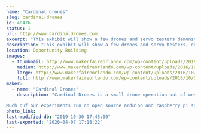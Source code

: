 ```yaml
---
name: "Cardinal drones"
slug: cardinal-drones
id: 40476
status: 1
url: http://www.cardinaldrones.com
excerpt: "This exhibit will show a few drones and servo testers demonstrating how to control brush less motors and servos.  We also have a robotic arm and a drone simulation program for people to play with on a laptop and usb drone remote.  Come see the flying baby stroller!"
description: "This exhibit will show a few drones and servo testers, demonstrating how to control brush less motors and servos.  We also have a drone simulation program for people to play with on a laptop and usb drone remote.    There are  informational posters showing how the internal computer  controls the brushless motors.  We have several additional creations such as the flying baby stroller and a robotic arm."
location: Opportunity Building
images:
  - thumbnail: http://www.makerfaireorlando.com/wp-content/uploads/2016/10/Screen-Shot-2016-05-13-at-9.46.17-PM-1.png
    medium: http://www.makerfaireorlando.com/wp-content/uploads/2016/10/Screen-Shot-2016-05-13-at-9.46.17-PM-1.png
    large: http://www.makerfaireorlando.com/wp-content/uploads/2016/10/Screen-Shot-2016-05-13-at-9.46.17-PM-1.png
    full: http://www.makerfaireorlando.com/wp-content/uploads/2016/10/Screen-Shot-2016-05-13-at-9.46.17-PM-1.png
maker:
  - name: "Cardinal Drones"
    description: "Cardinal Drones is a small drone operation out of west palm beach fl.  it started as a hobbiest meetup lab and grew into a repair and modification office where we hack drones to do things they werent designed to do.  We me just about anything.  Drones that cut mangos off trees, lift cat carries ( with no cat inside for now), and fully automatic delivery drones for water ballooning and delivering beers to your friends (within the limits of the law)    flying hoverboards (back to the future style not the lame seqway looking exploding ones)  

Much ouf our experiments run on open source arduino and raspberry pi software.  We have been at the palm beach maker fair before and this is our first time at the orlando maker fair.  "
photo_link: 
last-modified-db: "2019-10-30 17:45:00"
last-exported: "2020-04-07 17:18:22"
---
```

